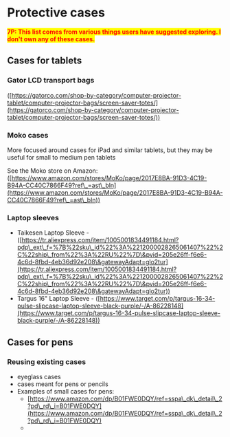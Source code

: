 # Protective cases

<mark style="color:red;">**7P: This list comes from various things users have suggested exploring. I don't own any of these cases.**</mark>

## Cases for tablets

### Gator LCD transport bags

([https://gatorco.com/shop-by-category/computer-projector-tablet/computer-projector-bags/screen-saver-totes/](https://gatorco.com/shop-by-category/computer-projector-tablet/computer-projector-bags/screen-saver-totes/))

### **Moko cases**

More focused around cases for iPad and similar tablets, but they may be useful for small to medium pen tablets

See the Moko store on Amazon: ([https://www.amazon.com/stores/MoKo/page/2017E8BA-91D3-4C19-B94A-CC40C7866F49?ref\_=ast\_bln](https://www.amazon.com/stores/MoKo/page/2017E8BA-91D3-4C19-B94A-CC40C7866F49?ref\_=ast\_bln))

### Laptop sleeves

* Taikesen Laptop Sleeve - ([https://tr.aliexpress.com/item/1005001834491184.html?pdp\_ext\_f=%7B%22sku\_id%22%3A%2212000028265061407%22%2C%22ship\_from%22%3A%22RU%22%7D\&pvid=205e26ff-f6e6-4c6d-8fbd-4eb36d92e208\&gatewayAdapt=glo2tur](https://tr.aliexpress.com/item/1005001834491184.html?pdp\_ext\_f=%7B%22sku\_id%22%3A%2212000028265061407%22%2C%22ship\_from%22%3A%22RU%22%7D\&pvid=205e26ff-f6e6-4c6d-8fbd-4eb36d92e208\&gatewayAdapt=glo2tur))
* Targus 16" Laptop Sleeve - ([https://www.target.com/p/targus-16-34-pulse-slipcase-laptop-sleeve-black-purple/-/A-86228148](https://www.target.com/p/targus-16-34-pulse-slipcase-laptop-sleeve-black-purple/-/A-86228148))

## Cases for pens

### Reusing existing cases

* eyeglass cases
* cases meant for pens or pencils
* Examples of small cases for pens:&#x20;
  * [https://www.amazon.com/dp/B01FWE0DQY/ref=sspa\_dk\_detail\_2?pd\_rd\_i=B01FWE0DQY](https://www.amazon.com/dp/B01FWE0DQY/ref=sspa\_dk\_detail\_2?pd\_rd\_i=B01FWE0DQY)
  *

